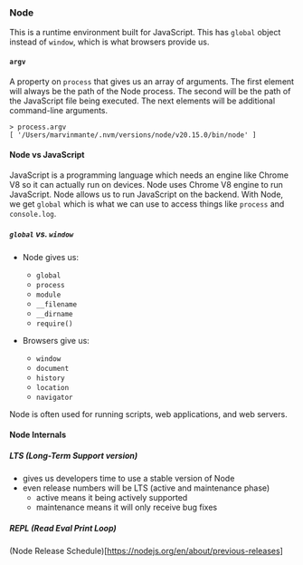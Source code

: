 ### Node

This is a runtime environment built for JavaScript.  This has `global` object instead of `window`, which is what browsers provide us.

#### `argv`
A property on `process` that gives us an array of arguments.  The first element will always be the path of the Node process.  The second will be the path of the JavaScript file being executed.  The next elements will be additional command-line arguments.

```
> process.argv
[ '/Users/marvinmante/.nvm/versions/node/v20.15.0/bin/node' ]
```


#### Node vs JavaScript
JavaScript is a programming language which needs an engine like Chrome V8 so it can actually run on devices.  Node uses Chrome V8 engine to run JavaScript.  Node allows us to run JavaScript on the backend.  With Node, we get `global` which is what we can use to access things like `process` and `console.log`.

##### `global` vs. `window`
- Node gives us:
    - `global`
    - `process` 
    - `module` 
    - `__filename`
    - `__dirname`
    - `require()`

- Browsers give us:
    - `window`
    - `document`
    - `history`
    - `location`
    - `navigator`
    
Node is often used for running scripts, web applications, and web servers.

#### Node Internals



##### LTS (Long-Term Support version)
- gives us developers time to use a stable version of Node
- even release numbers will be LTS (active and maintenance phase)
    - active means it being actively supported
    - maintenance means it will only receive bug fixes

##### REPL (Read Eval Print Loop)

(Node Release Schedule)[https://nodejs.org/en/about/previous-releases]